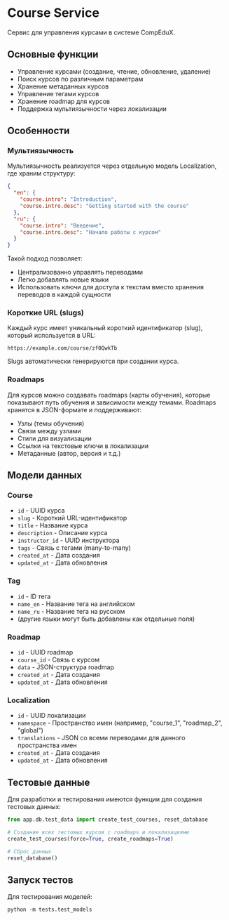 # Course Service

Сервис для управления курсами в системе CompEduX.

## Основные функции

- Управление курсами (создание, чтение, обновление, удаление)
- Поиск курсов по различным параметрам
- Хранение метаданных курсов
- Управление тегами курсов
- Хранение roadmap для курсов
- Поддержка мультиязычности через локализации

## Особенности

### Мультиязычность

Мультиязычность реализуется через отдельную модель Localization, где храним структуру:

```json
{
  "en": {
    "course.intro": "Introduction",
    "course.intro.desc": "Getting started with the course"
  },
  "ru": {
    "course.intro": "Введение",
    "course.intro.desc": "Начало работы с курсом"
  }
}
```

Такой подход позволяет:

- Централизованно управлять переводами
- Легко добавлять новые языки
- Использовать ключи для доступа к текстам вместо хранения переводов в каждой сущности

### Короткие URL (slugs)

Каждый курс имеет уникальный короткий идентификатор (slug), который используется в URL:

```
https://example.com/course/zf0QwkTb
```

Slugs автоматически генерируются при создании курса.

### Roadmaps

Для курсов можно создавать roadmaps (карты обучения), которые показывают путь обучения и зависимости между темами.
Roadmaps хранятся в JSON-формате и поддерживают:

- Узлы (темы обучения)
- Связи между узлами
- Стили для визуализации
- Ссылки на текстовые ключи в локализации
- Метаданные (автор, версия и т.д.)

## Модели данных

### Course

- `id` - UUID курса
- `slug` - Короткий URL-идентификатор
- `title` - Название курса
- `description` - Описание курса
- `instructor_id` - UUID инструктора
- `tags` - Связь с тегами (many-to-many)
- `created_at` - Дата создания
- `updated_at` - Дата обновления

### Tag

- `id` - ID тега
- `name_en` - Название тега на английском
- `name_ru` - Название тега на русском
- (другие языки могут быть добавлены как отдельные поля)

### Roadmap

- `id` - UUID roadmap
- `course_id` - Связь с курсом
- `data` - JSON-структура roadmap
- `created_at` - Дата создания
- `updated_at` - Дата обновления

### Localization

- `id` - UUID локализации
- `namespace` - Пространство имен (например, "course_1", "roadmap_2", "global")
- `translations` - JSON со всеми переводами для данного пространства имен
- `created_at` - Дата создания
- `updated_at` - Дата обновления

## Тестовые данные

Для разработки и тестирования имеются функции для создания тестовых данных:

```python
from app.db.test_data import create_test_courses, reset_database

# Создание всех тестовых курсов с roadmaps и локализациями
create_test_courses(force=True, create_roadmaps=True)

# Сброс данных
reset_database()
```

## Запуск тестов

Для тестирования моделей:

```
python -m tests.test_models
```
